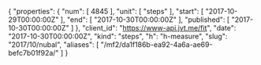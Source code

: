 {
  "properties": {
    "num": [
      4845
    ],
    "unit": [
      "steps"
    ],
    "start": [
      "2017-10-29T00:00:00Z"
    ],
    "end": [
      "2017-10-30T00:00:00Z"
    ],
    "published": [
      "2017-10-30T00:00:00Z"
    ]
  },
  "client_id": "https://www-api.jvt.me/fit",
  "date": "2017-10-30T00:00:00Z",
  "kind": "steps",
  "h": "h-measure",
  "slug": "2017/10/nubal",
  "aliases": [
    "/mf2/da1f186b-ea92-4a6a-ae69-befc7b01f92a/"
  ]
}
